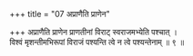 +++
title = "07 अप्राणैति प्राणेन"

+++
अप्राणैति प्राणेन प्राणतीनां विराट् स्वराजमभ्येति पश्चात् ।  
विश्वं मृशन्तीमभिरूपां विराजं पश्यन्ति त्वे न त्वे पश्यन्तेनाम् ॥ ९ ॥